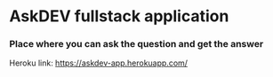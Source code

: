 # AskDEV fullstack application

### Place where you can ask the question and get the answer

Heroku link: https://askdev-app.herokuapp.com/
